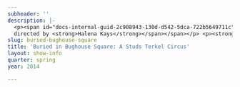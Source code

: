 ```yaml
---
subheader: ''
description: |-
  <p><span id="docs-internal-guid-2c908943-130d-d542-5dca-722b5649711c"><span>Buried in Bughouse Square: A Studs Terkel Circus</span><span> </span><span>is a new work produced by Theater and Performance Studies at the University of Chicago that brings Halena Kays (Director) and Jay Torrence (Playwright)  together with a student ensemble to explore the life and work of Chicago artist and icon Studs Terkel through expressions of circus, clown, and physical theater.  With high energy performances, </span><span>Buried in Bughouse Square: A Studs Terkel Circus</span><span> </span><span>is suitable for ages 7-97 involving us all in the quest for story. </span></span></p><p><span><span>by <strong>Jay Torrence</strong><br/>
  directed by <strong>Halena Kays</strong></span></span></p> <p><strong>Chris Deakin</strong> (Narrator) is a third-year in the College studying Theater and Performance. He has written, directed and performed for University Theater and Dean's Men productions, including <em>Springwood Central Honors Society</em> (writer/director), <em>Hedda Gabler</em> (Eilert Lovborg),<em> The House of Yes</em> (Marty), <em>The Merchant of Venice</em> (Salario), <em>The Glass Menagerie</em> (Tom), <em>The Lion in Winter</em> (John), <em>Twelfth Night</em> (Sebastian), and <em>The Violet Hour</em> (Denny).</p><p><strong>Anton Osten</strong> (Studs Clown "The Leader") is a third-year student majoring in Linguistics. He spends his free time writing fiction, drama, and code in Python.</p><p><strong>Martin So</strong> (Studs Clown "The Helper") is a fourth-year economics and TAPS major. Previous credits include: Volpone (TAPS/Department of English), University of Laughs (UT Workshop), reWILDing Genius (TAPS/The New Colony workshop premiere), and Oz (Le Vorris &amp; Vox). He directed Trying to Find Chinatown by David Henry Hwang, and is currently the dramaturgy intern for Court Theatre’s production of M. Butterfly. Outside of theatre, he is a member of Chicago Men’s A Cappella. <em>Buried in Bughouse</em> is his final UT performance before he graduates. Thank you to my family and friends!</p> <p><strong>Sayri Suarez</strong> (Studs Clown "The Innocent") is a second-year Computer Science major. She has previously acted in a Weekend of Workshops (Winter '13) and <em>Godspell</em> (Winter '14).</p><p><strong>Lizzy Lewis </strong>(Ida Clown) is a fourth-year Comparative Literature major. She has acted in numerous UT/TAPS productions. Recent shows include <em>The House of Yes</em> (Jackie-O), <em>Fool for Love</em> (May), and <em>Hedda Gabler</em> (Thea). She costume designed <em>The Lion in Winter</em> and assistant costume designed <em>The Violet Hour</em>.</p><p><strong>Adam Kratoska</strong> (Robert Rasmus), a third-year Linguistics major in the College, has been involved with the circus since orientation week their first year. Specialising in staff manipulation and tumbling, Adam has performed in and choreographed for numerous Le Vorris &amp; Vox shows, and currently serves as president of the circus board. On the theatre side of things Adam recently served as Lighting Designer for <em>The Clean House</em> last UT season, and currently works in the Logan Performance Hall. Finally, Adam would like to remind everyone in the audience not to try any of the tricks in this show at home; run away and join the circus instead!</p> <p><strong>Nora Bingham</strong> (Dolores Dante) is a fourth-year in the College studying Spanish and TAPS. Her past performance experience includes<em> Into the Woods</em>, <em>Much Ado About Nothing</em>, <em>Reefer Madness</em>, Le Vorris &amp; Vox: <em>Tarot</em>, <em>River Jordan: A Circus Tale</em>, <em>Principia Circusatica</em>, Le Vorris &amp; Vox presents: <em>Halloween</em>, <em>Grey Gardens</em> and 8 New Work Week productions including her own recently completed project. Her design credits include <em>The Violet Hour</em>, <em>The Lion in Winter</em>, and Le Vorris &amp; Vox: <em>Oz</em>.</p><p><strong>Jay Feldman</strong> (Ed Paulson) is a third-year Physics and Chemistry major, who has been involved in Le Vorris &amp; Vox Circus since his first year. He has also been the sound designer for <em>The Clean House</em>, and acted in Theater[24].</p><p><strong>Alexandra Levitas</strong> (Mary Owsley) is a third-year Anthropology and TAPS major at the College. She had been involved in five Le Vorris &amp; Vox circus shows primarily as a trapeze artist and acrobat. She has also worked on multiple UT productions including, most recently acting in <em>The Hamletmachine</em> (Karl Marx) and designing for <em>Godspell</em> (Props Master/Set Assistant). She also designed the set for the CES production of <em>croMangum</em>. This quarter she has also taken on her first directing role by directing the New Work Week production of <em>The Back Nine</em>.</p><p><strong>Rachel Markley</strong> (The Socialite), a graduating third-year, started doing circus at the start of her first year a UChicago with Le Vorris &amp; Vox. Having fallen in love with trapeze and partner acrobatics, she feels most at home when her feet aren't touching the ground. Though she has performed with LV&amp;V multiple times, this is her first performance as an "actor".</p><p><strong>Halena Kays</strong> (Director) is the artistic director of The Hypocrites where she both performs and directs. She is the co-founder and former artistic director of Barrel of Monkeys where she created and directed the majority of their public performances. She is a founding member of the newly formed artistic collaborative, The Ruffians, and directed their recent hit production of <em>Burning Bluebeard</em>. She is a UT-Austin and Northwestern grad, former member of the Big Apple Circus Clown Care unit, Co-artistic Curator for Theater on the Lake and a teacher at The University of Chicago.</p><p>Halena is an Artistic Associate with the Neo-Futurists were she directed <em>44 Plays for 44 Presidents</em>, <em>Burning Bluebeard</em>, co-created and directed <em>Daredevils </em>and <em>Daredevils Hamlet</em> and the site-specific extravaganza, <em>Fake Lake</em>.</p><p>Halena has been nominated for a Jefferson Citation for Best Supporting Actress and Best Direction, named one of the top 50 “players” in Chicago theater by NewCity, and received a signed letter from Mr. Rogers saying she was “special” in 1978. She also recently made an awesome kid named Ripley Rose who can spin and fall down.</p><p><strong>Jay Torrence</strong> (Playwright) is a founding member of the artistic collective The Ruffians. He wrote and performed in the plays <em>Burning Bluebeard</em>, <em>Roustabout: The Great Circus Train Wreck!</em> and <em>Ivywild</em>. Torrence has also performed locally and toured nationally with 500 Clown, Redmoon Theater and The Neo-Futurists.</p><p><strong>Nathan R. Rohrer</strong> (Costume Designer), with over 100 productions to his name, has been a successful theatrical costume designer in Chicago since 2007, where his costume designs have been seen in theatre and dance productions citywide. He has worked with numerous Chicago dance companies, having designed for Hubbard Street Dance Chicago, River North Chicago Dance, Thodos Dance Chicago, Deeply Rooted Productions, and many others. Nathan has also designed for such theatre companies as Lifeline Theatre, Griffin Theatre, City Lit Theatre, and Emerald City Theatre, and has also worked with Chicago Shakespeare Theatre, Marriott-Lincolnshire Theatre, Northwestern University, and countless other performing arts entities nationwide. His picturesque costume renderings have been exhibited and sold in art galleries, and have been featured in Time Out Chicago. In addition to working as a Freelance costume designer, Nathan is currently costume designer-in-residence at both Thodos Dance Chicago and Chicago Repertory Ballet, where he is a founding member. Nathan received his B.A. from the University of Wisconsin – Stevens Point.</p><p><strong>Jessica Kuehnau Wardell</strong> (Scenic Designer) is a freelance Scenic and Costume Designer in Chicago. Her Chicago credits include Rivendell Theatre (Jeff recommended <em>These Shining Lives</em>), Griffin Theate (Jeff recommended<em> Company, Journey’s End), </em>Steep Theatre, A Red Orchid, The Building Stage, Pegasus Players, Lifeline Theatre, Circle Theatre and Metropolis Performing Arts Center.  Jessica is a founding ensemble member of Adventure Stage Chicago and Backstage Theatre Company and artistic associate with MPAACT. She earned her MFA from Northwestern University in 2007, and is currently the Director of Design at University of Chicago. Her online portfolio is at jesskdesign.com.</p><p><strong>Mikhail Fiksel</strong> (Sound Designer) is a Chicago based designer, composer and performer. Recent Chicago work includes projects with Writers’ Theatre, Victory Gardens, Redmoon Theater, Goodman Theatre, Northlight Theatre, Albany Park Theatre Project, The Hypocrites and Timeline Theatre. Regional and Off-Broadway credits include American Conservatory Theatre, Dallas Theater Center, Berkeley Repertory Theatre, Geffen Playhouse, The Repertory Theatre of St. Louis, Milwaukee Chamber Theatre and Second Stage Theatre. International credits include Tukkers Connexion (Arnhem, Holland) and International Festival of Londrina (Londrina, Brazil). Recent film composition credits include The Wise Kids and In Memoriam. He has received seven Joseph Jefferson Awards, a Lucille Lortel Award, A Garland Award and an After Dark Award for an Original Musical. He was also nominated for the Henry Hewes Design Award and was honored with The Michael Maggio Emerging Designer Award. Fiksel is an ensemble member of 2nd Story, an Artistic Associate with Collaboraction, Wildclaw Theatre and Redmoon Theatre. <a href="http://www.mikhailfiksel.com/">www.mikhailfiksel.com</a></p><p><strong>Matthew Gawryk</strong> (Lighting Designer) works primarily as a lighting designer here in Chicago, but has worn many hats while producing theater, dance, and music. The Theater School at DePaul University graduated him in 2004 with a BFA in Lighting Design. His work has been seen at A Red Orchid, Mary-Arrchie, Piven, Second City, Lookingglass, and many other theaters. He has toured domestically and internationally with Hubbard Street Dance and hit the road for a while with the gypsy/punk/marching band Mucca Pazza. A variety of theatrical outreach programs and summer camps have given him children to instruct in stage design, including the Chicago High School for the Arts during the 2010-2011 school year. He is a co-recipient of an After Dark Award, and a Jeff Award Nominee.</p><p><strong>Ben Carcello</strong> (Technical Director) worked for two years as Technical Director at Presbyterian College. He has also worked as a carpenter for Lookingglass Theatre Company and Chicago Shakepeare Theater. He has a bachelor’s degree in Theatre Design and Production from Illinois State University.</p><p><strong>Jenny Pinson</strong> (Props Master) has been a freelance Properties Designer in Chicago since her graduation in 2006 from The Theatre School of DePaul University where she received her BFA in Theatre Technology.  She's had the opportunity to work with a variety of theatre companies in the Chicagoland area including, Theater Wit, Redtwist Theatre, Oakton Community College, Route 66 Theatre Company, TUTA, Drury Lane Oakbrook, and Emerald City Theatre Company to name a few.</p><p><strong>Lucy A. Little</strong> (Circus Choreographer) is a graduate of UChicago (AB '12), where she studied Music Composition and the applications of music in healthcare and social services. While at UChicago, Lucy re-founded and ran the student circus troupe Le Vorris &amp; Vox Circus, during which time she co-created and directed four circus productions. She is excited to see how far the circus arts have come at UChicago, and is so happy to be involved in this fantastic project! In the past, Lucy held the 2012-2013 Dr. Aizik Wolf Human Rights Post-Baccalauretae Fellowship, which funded her work with Heartland Alliance, where she developed creative arts programming for youth and trained staff on best practices for use of the arts in social service work. Lucy currently works on campus at the Institute of Politics and as a circus teacher with Chicago's social youth circus organization, CircEsteem. Lucy is also a Cirque du Soleil-certified social circus educator.</p><p><strong>Laura Ashlock</strong> (Production Manager) has been professionally Stage Managing and Production Managing for the past 10 years. She comes to University Theatre from Emerald City Theatre Company where she served as the Production Manager overseeing all of the mainstage and touring productions. Laura has also worked at Steppenwolf Theatre Company as the Production Management Apprentice and Chicago Shakespeare Theatre as the Production Management Intern. Her Stage Management Highlights include being the Resident Stage Manager at the Dorset Theater Festival in Vermont, Stage Manager for the Human Festival in Chicago as well as numerous New Plays and World Premieres. Laura holds a BFA in Stage Management from The Theatre School-De Paul University.</p><p><strong>Caroline Gully Brown</strong> (Stage Manager) is a third-year Theater and Performance Studies (TAPS) major pursuing a career in stage management. Past credits include: <em>Godspell</em> (University Theater), <em>The Terrible Magic of Gertrude Lazarus</em> (The New Colony), <em>Tales of Kalidasa</em> (Apsara/UT Collaboration), <em>Spring Awakening</em> (The Theater School), <em>Tartuffe</em> (The Theater School), <em>La Boheme</em> (La Musica Lirica<em>), An Actor Prepares</em> (TAPS), and <em>The Violet Hour</em> (University Theater).</p><p><strong>Scarlett J. Kim</strong> (Assistant Director) has directed (<em>The Hamletmachine</em>, <em>Hotel Nepenthe</em>, <em>4.48 Psychosis</em>), acted (<em>The House of Yes</em>, <em>reWILDing Genius</em>, <em>The Vagina Monologues</em>), and set designed (<em>Godspell</em>) with UT. She is the Chair of the University Theater Committee.</p> <p><strong>Robert Eric Shoemaker</strong> (Assistant Scenic Designer) has scenic designed for Dream Theater Company, written plays for American Theater Company, and directed for 3 Brothers Theatre, but he will always treasure his time at UChicago working with University Theater (Life is a Dream, Adaptation, The Physicists, Hotel Nepenthe, Principia Circusatica, The Drowsy Chaperone, and this production) and his baby the Classical Entertainment Society (Coriolanus, Beowulf, Tiresias, Blood Weddin', Iron Bridal Feast). Thank you to Jess for being a great mentor.</p><p><strong>Bobby Huggins </strong>(Assistant Sound Designer) is a fourth-year Math major. He intends to pursue a career in Chicago theatre after graduation, and he hopes the show fills you with wonder.</p> <p><strong></strong></p><p><span>Brett Pepowski</span><span> (Assistant Technical Director) is a second-year Biology major, although everyone else seems to think she is a TAPS major instead. She is thrilled to be working on her first pro show with Ben as her fearless leader, and is quite happy to be back in a scene shop. Other productions she is currently working on include CES’s <em>Iron Bridal Feast</em> (Stage Manager and Tech Director) and FOTA’s <em>PLATH/HUGHES</em> (Stage Manager). Some of her past productions include Rhinofest’s <em>PLATH/HUGHES</em> (Stage Manager) and CES’s <em>Blood-Weddin’</em> (Aunt Patsy and Lighting Designer).</span></p><p><strong>Sammi Wreschner </strong>(Assistant Lighting Designer)</p><p><strong>Natalie Wagner</strong> (Assistant Stage Manager) is a first-year in the College. She has worked on <em>Hedda Gabler</em>, <em>Grey Gardens</em>, and <em>Godspell </em>(Assistant Stage Manager) and is working on <em>Cabaret </em>this quarter (Assistant Set Designer). She has designed and curated-for-a-day for Theater[24], and she is a member of UT's Student Committee.</p><p><strong>Samantha Stambuk</strong> (Assistant Production Manager) is a fourth-year student in the College who looks forward to graduating with a degree in Theater and Performance Studies this spring. Previous credits in stage management include <em>A Midsummer Night’s Dream</em>, <em>Oedipus</em>, <em>Blood Weddin’</em> and <em>Philip Glass Buys a Loaf of Bread</em>.</p><p><strong>Lauren Eames</strong> (Master Electrician) is a first-year Religious Studies Major. For UT: <em>Godspell</em> (ME), <em>Fool for Love</em> (ME), <em>The Hamletmachine</em> (ALD). She has also designed lights for UChicago MAYA, Le Vorris &amp; Vox, and is a curator for Theater[24].</p> <p><strong>Murphy Spence</strong> (Tech Staff Liaison) is TAPS major in the college; she is employed by the department as a member of the technical staff and as the assistant to the director of the department. This quarter, she is also the set designer for <em>Cabaret</em>. She has previously worked as a Master Carpenter (Fool for Love), lighting designer (As You Like It; The Drowsy Chaperone), as well as an assistant lighting designer (The Real Thing; reWilding Genius). Outside of UT, she has worked with the Laura Twirls Suicide Foundation, Chicago Association of Black Storytellers, The New Colony, and the Inconvenience.</p>
slug: buried-bughouse-square
title: 'Buried in Bughouse Square: A Studs Terkel Circus'
layout: show-info
quarter: spring
year: 2014

---
```

